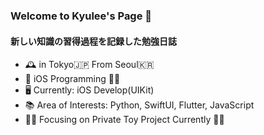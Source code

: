 ### Welcome to Kyulee's Page 👋
#### 新しい知識の習得過程を記録した勉強日誌

- 🕰 in Tokyo🇯🇵 From Seoul🇰🇷 
- 🌱 iOS Programming 🚴‍♂️
- 🖥 Currently: iOS Develop(UIKit)
- 📚 Area of Interests: Python, SwiftUI, Flutter, JavaScript
- 🧗‍♂️ Focusing on Private Toy Project Currently 🚴‍♂


<!--
**KyusokLee/KyusokLee** is a ✨ _special_ ✨ repository because its `README.md` (this file) appears on your GitHub profile.

Here are some ideas to get you started:

- 🔭 I’m currently working on ...
- 🌱 I’m currently learning ...
- 👯 I’m looking to collaborate on ...
- 🤔 I’m looking for help with ...
- 💬 Ask me about ...
- 📫 How to reach me: ...
- 😄 Pronouns: ...
- ⚡ Fun fact: ...
-->
